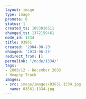 ```yaml
---
layout: image
type: image
promote: 0
status: 1
created_ts: 1093016611
changed_ts: 1372159461
node_id: 1334
title: 03861
created: '2004-08-20'
changed: '2013-06-25'
redirect_from: []
permalink: "/node/1334/"
tags:
- 2003/12 - December 2003
- Heaphy Track
images:
- src: image/images/03861-1334.jpg
  name: 03861-1334.jpg
---
```


